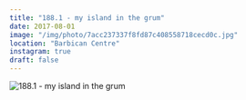 ```yaml
---
title: "188.1 - my island in the grum"
date: 2017-08-01
image: "/img/photo/7acc237337f8fd87c408558718cecd0c.jpg"
location: "Barbican Centre"
instagram: true
draft: false
---
```


![188.1 - my island in the grum](/img/photo/7acc237337f8fd87c408558718cecd0c.jpg)
